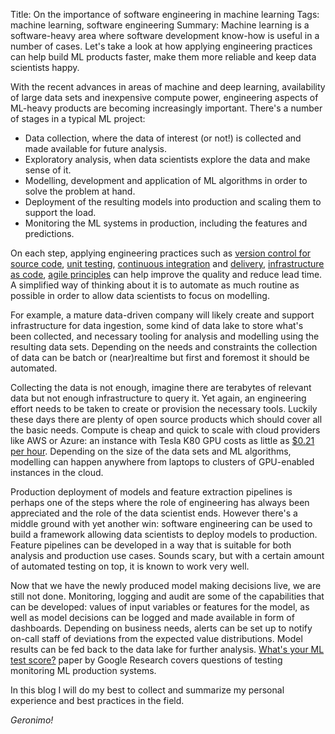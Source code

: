 Title: On the importance of software engineering in machine learning
Tags: machine learning, software engineering
Summary: Machine learning is a software-heavy area where software development know-how is useful in a number of cases. Let's take a look at how applying engineering practices can help build ML products faster, make them more reliable and keep data scientists happy.  

With the recent advances in areas of machine and deep learning, availability of large data sets and inexpensive compute 
power, engineering aspects of ML-heavy products are becoming increasingly important. There's a number of stages 
in a typical ML project:

* Data collection, where the data of interest (or not!) is collected and made available for future analysis.
* Exploratory analysis, when data scientists explore the data and make sense of it.
* Modelling, development and application of ML algorithms in order to solve the problem at hand.
* Deployment of the resulting models into production and scaling them to support the load.
* Monitoring the ML systems in production, including the features and predictions.

On each step, applying engineering practices such as [version control for source code](https://martinfowler.com/bliki/VersionControlTools.html), 
[unit testing](https://www.martinfowler.com/bliki/UnitTest.html), [continuous integration](https://martinfowler.com/articles/continuousIntegration.html)
 and [delivery](https://www.martinfowler.com/bliki/ContinuousDelivery.html), [infrastructure as code](https://www.martinfowler.com/bliki/InfrastructureAsCode.html), 
 [agile principles](http://agilemanifesto.org/) can help improve the quality and reduce lead time. A simplified way of 
thinking about it is to automate as much routine as possible in order to allow data scientists to focus on modelling.

For example, a mature data-driven company will likely create and support infrastructure for data ingestion, some kind of 
data lake to store what's been collected, and necessary tooling for analysis and modelling using the resulting data sets.
Depending on the needs and constraints the collection of data can be batch or (near)realtime but first and foremost 
it should be automated. 

Collecting the data is not enough, imagine there are terabytes of relevant data but not enough infrastructure to query it.
Yet again, an engineering effort needs to be taken to create or provision the necessary tools. Luckily these days there 
are plenty of open source products which should cover all the basic needs. Compute is cheap and quick to scale with cloud
providers like AWS or Azure: an instance with Tesla K80 GPU costs as little as [$0.21 per hour](https://aws.amazon.com/ec2/spot/pricing/). 
Depending on the size of the data sets and ML algorithms, modelling can happen anywhere from laptops to clusters of 
GPU-enabled instances in the cloud.

Production deployment of models and feature extraction pipelines is perhaps one of the steps where the role of engineering
has always been appreciated and the role of the data scientist ends. However there's a middle ground with yet another win:
software engineering can be used to build a framework allowing data scientists to deploy models to production. Feature 
pipelines can be developed in a way that is suitable for both analysis and production use cases. Sounds scary, but with 
a certain amount of automated testing on top, it is known to work very well.

Now that we have the newly produced model making decisions live, we are still not done. Monitoring, logging and audit are
some of the capabilities that can be developed: values of input variables or features for the model, as well as model 
decisions can be logged and made available in form of dashboards. Depending on business needs, alerts can be set up to 
notify on-call staff of deviations from the expected value distributions. Model results can be fed back to the data lake 
for further analysis. [What's your ML test score?](https://research.google.com/pubs/pub45742.html) paper by Google Research
covers questions of testing monitoring ML production systems.

In this blog I will do my best to collect and summarize my personal experience and best practices in the field. 

_Geronimo!_
    